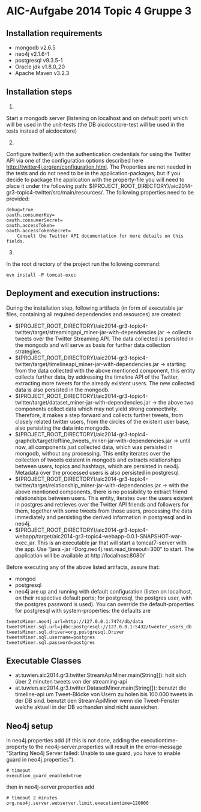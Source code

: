 # AIC-Aufgabe 2014 Topic 4 Gruppe 3

## Installation requirements

* mongodb v2.6.5
* neo4j v2.1.6-1
* postgresql v9.3.5-1
* Oracle jdk v1.8.0_20
* Apache Maven v3.2.3

## Installation steps

1)

Start a mongodb server (listening on localhost and on default port) which will be used in the unit-tests (the DB aicdocstore-test will be used in the tests instead of aicdocstore)

2)

Configure twitter4j with the authentication credentials for using the Twitter API via one of the configuration options described here http://twitter4j.org/en/configuration.html. The Properties are not needed in the tests and do not need to be in the application-packages, but if you decide to package the application with the property-file you will need to place it under the following path: $(PROJECT_ROOT_DIRECTORY)/aic2014-gr3-topic4-twitter/src/main/resources/. The following properties need to be provided:  

```
debug=true
oauth.consumerKey=
oauth.consumerSecret=
oauth.accessToken=
oauth.accessTokenSecret=
    Consult the Twitter API documentation for more details on this fields.
```    
3)

In the root directory of the project run the following command:

```
mvn install -P tomcat-exec
```        

## Deployment and execution instructions:

During the installation step, following artifacts (in form of executable jar files, containing all required dependencies and resources) are created:
* $(PROJECT_ROOT_DIRECTORY)/aic2014-gr3-topic4-twitter/target/streamingapi_miner-jar-with-dependencies.jar -> collects tweets over the Twitter Streaming API. The data collected is persisted in the mongodb and will serve as basis for further data collection strategies.
* $(PROJECT_ROOT_DIRECTORY)/aic2014-gr3-topic4-twitter/target/timelineapi_miner-jar-with-dependencies.jar -> starting from the data collected with the above mentioned component, this entity collects further data, by addressing the timeline API of the Twitter, extracting more tweets for the already existent users. The new collected data is also persisted in the mongodb.
* $(PROJECT_ROOT_DIRECTORY)/aic2014-gr3-topic4-twitter/target/dataset_miner-jar-with-dependencies.jar -> the above two components collect data which may not yield strong connectivity. Therefore, it makes a step forward and collects further tweets, from closely related twitter users, from the circles of the existent user base, also persisting the data into mongodb.
* $(PROJECT_ROOT_DIRECTORY)/aic2014-gr3-topic4-graphdb/target/offline_tweets_miner-jar-with-dependencies.jar -> until now, all components just collected data, which was persisted in mongodb, without any processing. This entity iterates over the collection of tweets existent in mongodb and extracts relationships between users, topics and hashtags, which are persisted in neo4j. Metadata over the processed users is also persisted in postgresql.
* $(PROJECT_ROOT_DIRECTORY)/aic2014-gr3-topic4-twitter/target/relationship_miner-jar-with-dependencies.jar -> with the above mentioned components, there is no possibility to extract friend relationships between users. This entity, iterates over the users existent in postgres and retrieves over the Twitter API friends and followers for them, together with some tweets from those users, processing the data immediately and persisting the derived information in postgresql and in neo4j.
* $(PROJECT_ROOT_DIRECTORY)/aic2014-gr3-topic4-webapp/target/aic2014-gr3-topic4-webapp-0.0.1-SNAPSHOT-war-exec.jar. This is an executable jar that will start a tomcat7-server with the app. Use “java -jar <jar-name> -Dorg.neo4j.rest.read_timeout=300” to start. The application will be available at http://localhost:8080/

Before executing any of the above listed artifacts, assure that:
* mongod
* postgresql
* neo4j
are up and running with default configuration (listen on localhost, on their respective default ports; for postgresql, the postgres user, with the postgres password is used). You can override the default-properties for postgresql with system-properties: the defaults are

```
tweetsMiner.neo4j.url=http://127.0.0.1:7474/db/data
tweetsMiner.sql.url=jdbc:postgresql://127.0.0.1:5432/tweeter_users_db
tweetsMiner.sql.driver=org.postgresql.Driver
tweetsMiner.sql.username=postgres
tweetsMiner.sql.password=postgres
```

## Executable Classes

* at.tuwien.aic2014.gr3.twitter.StreamApiMiner.main(String[]): holt sich über 2 minuten tweets von der streaming-api
* at.tuwien.aic2014.gr3.twitter.DatasetMiner.main(String[]): benutzt die timeline-api um Tweet-Blöcke von Usern zu holen bis 100.000 tweets in der DB sind. benutzt den StreamApiMiner wenn die Tweet-Fenster welche aktuell in der DB vorhanden sind nicht ausreichen.  

## Neo4j setup

in neo4j.properties add  (if this is not done, adding the executiontime-property to the neo4j-server.properties will result in the error-message "Starting Neo4j Server failed: Unable to use guard, you have to enable guard in neo4j.properties").

```
# timeout  
execution_guard_enabled=true
```

then in neo4j-server.properties add  
```
# timeout 2 minutes
org.neo4j.server.webserver.limit.executiontime=120000
```